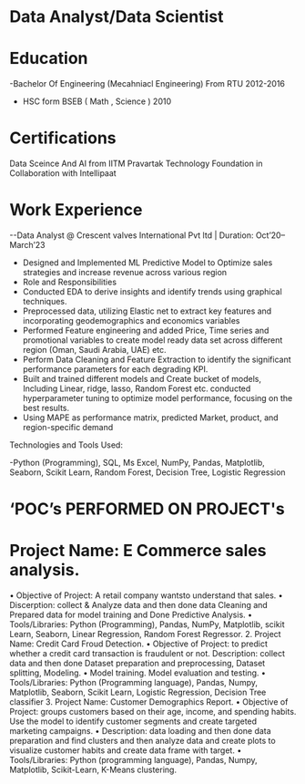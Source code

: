# Data Analyst/Data Scientist 
# Education
 -Bachelor Of Engineering (Mecahniacl Engineering) From RTU 2012-2016
 - HSC form BSEB  ( Math , Science ) 2010
# Certifications 
Data Sceince And AI  from IITM Pravartak Technology Foundation in Collaboration with Intellipaat

# Work Experience 
--Data Analyst @ Crescent valves International Pvt ltd | Duration: Oct’20– March’23
 - Designed and Implemented ML Predictive Model to Optimize sales strategies and increase revenue across various region 
- Role and Responsibilities
- Conducted EDA to derive insights and identify trends using graphical techniques.
- Preprocessed data, utilizing Elastic net to extract key features and incorporating geodemographics and 
economics variables 
- Performed Feature engineering and added Price, Time series and promotional variables to create model ready 
data set across different region (Oman, Saudi Arabia, UAE) etc.
- Perform Data Cleaning and Feature Extraction to identify the significant performance parameters for each 
degrading KPI.
- Built and trained different models and Create bucket of models, Including Linear, ridge, lasso, Random Forest 
etc. conducted hyperparameter tuning to optimize model performance, focusing on the best results.
- Using MAPE as performance matrix, predicted Market, product, and region-specific demand 

 Technologies and Tools Used:
  
 -Python (Programming), SQL, Ms Excel, NumPy, Pandas, Matplotlib, Seaborn, Scikit Learn, Random Forest, Decision 
Tree, Logistic Regression

# ‘POC’s PERFORMED ON PROJECT's

# Project Name: E Commerce sales analysis.
• Objective of Project: A retail company wantsto understand that sales.
• Discerption: collect & Analyze data and then done data Cleaning and Prepared data for model training and 
Done Predictive Analysis.
• Tools/Libraries: Python (Programming), Pandas, NumPy, Matplotlib, scikit Learn, Seaborn, Linear Regression, 
Random Forest Regressor.
2. Project Name: Credit Card Froud Detection.
• Objective of Project: to predict whether a credit card transaction is fraudulent or not.
 Description: collect data and then done Dataset preparation and preprocessing, Dataset splitting, Modeling.
• Model training. Model evaluation and testing.
• Tools/Libraries: Python (Programming language), Pandas, Numpy, Matplotlib, Seaborn, Scikit Learn, Logistic 
Regression, Decision Tree classifier
 3. Project Name: Customer Demographics Report.
• Objective of Project: groups customers based on their age, income, and spending habits. Use the model to 
identify customer segments and create targeted marketing campaigns.
 • Description: data loading and then done data preparation and find clusters and then analyze data and create 
plots to visualize customer habits and create data frame with target.
• Tools/Libraries: Python (programming language), Pandas, Numpy, Matplotlib, Scikit-Learn, K-Means clustering.
